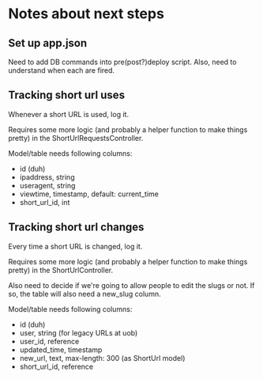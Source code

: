 # Notes about next steps

## Set up app.json

Need to add DB commands into pre(post?)deploy script. Also, need to understand when each are fired.

## Tracking short url uses

Whenever a short URL is used, log it.

Requires some more logic (and probably a helper function to make things pretty) in the ShortUrlRequestsController.

Model/table needs following columns:

- id (duh)
- ipaddress,    string
- useragent,    string
- viewtime,     timestamp, default: current_time
- short_url_id, int

## Tracking short url changes

Every time a short URL is changed, log it.

Requires some more logic (and probably a helper function to make things pretty) in the ShortUrlController.

Also need to decide if we're going to allow people to edit the slugs or not. If so, the table will also need a new_slug column.

Model/table needs following columns:

- id (duh)
- user,         string (for legacy URLs at uob)
- user_id,      reference
- updated_time, timestamp
- new_url,      text, max-length: 300 (as ShortUrl model)
- short_url_id, reference
